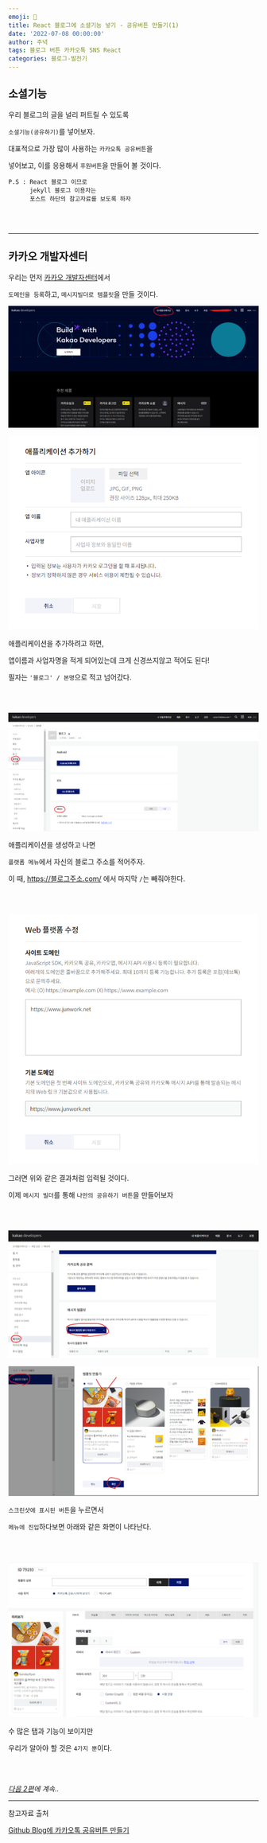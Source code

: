 ```yaml
---
emoji: 🔮
title: React 블로그에 소셜기능 넣기 - 공유버튼 만들기(1)
date: '2022-07-08 00:00:00'
author: 주녁
tags: 블로그 버튼 카카오톡 SNS React
categories: 블로그-발전기
---
```


## **소셜기능**

우리 블로그의 글을 널리 퍼트릴 수 있도록

`소셜기능(공유하기)`를 넣어보자.

대표적으로 가장 많이 사용하는 `카카오톡 공유버튼`을

넣어보고, 이를 응용해서 `후원버튼`을 만들어 볼 것이다.

    P.S : React 블로그 이므로
          jekyll 블로그 이용자는
          포스트 하단의 참고자료를 보도록 하자

<br/><br/>

---

## **카카오 개발자센터**

우리는 먼저 [카카오 개발자센터](https://developers.kakao.com/)에서

`도메인을 등록`하고, `메시지빌더로 템플릿`을 만들 것이다.

![카카오](kakao1.png)

![카카오](kakao2.png)

애플리케이션을 추가하려고 하면,

앱이름과 사업자명을 적게 되어있는데 크게 신경쓰지않고 적어도 된다!

필자는 `'블로그' / 본명`으로 적고 넘어갔다.

<br/><br/>

![카카오](kakao3.png)

애플리케이션을 생성하고 나면

`플랫폼 메뉴`에서 자신의 블로그 주소를 적어주자.

이 때, https://블로그주소.com/ 에서 마지막 `/`는 빼줘야한다.

<br/><br/>

![카카오](kakao4.png)

그러면 위와 같은 결과처럼 입력될 것이다.

이제 `메시지 빌더`를 통해 `나만의 공유하기 버튼`을 만들어보자

<br/><br/>

![카카오](kakao5.png)

![카카오](kakao6.png)

`스크린샷에 표시된 버튼`을 누르면서

`메뉴에 진입`하다보면 아래와 같은 화면이 나타난다.

<br/><br/>

![카카오](kakao7.png)

수 많은 탭과 기능이 보이지만

우리가 알아야 할 것은 `4가지 뿐`이다.

<br/><br/>

_[다음 2편](https://www.junwork.net/blog-social-feature-button2/)에 계속.._

---

참고자료 출처

[Github Blog에 카카오톡 공유버튼 만들기](https://pozafly.github.io/blog/jekyll-kakao-share-button/)

```toc

```
